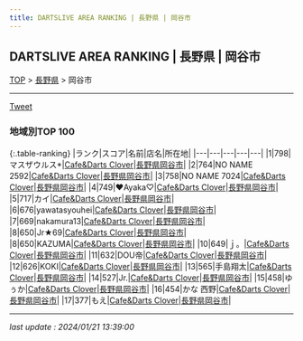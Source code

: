 ```yaml
---
title: DARTSLIVE AREA RANKING | 長野県 | 岡谷市
---
```

## DARTSLIVE AREA RANKING | 長野県 | 岡谷市

[TOP](/darts/rank/) > [長野県](/darts/rank/長野県/) > 岡谷市

___

<a href="https://twitter.com/share?ref_src=twsrc%5Etfw" data-text="DARTSLIVE AREA RANKING | 長野県岡谷市" class="twitter-share-button" data-via="DARTSLIVE" data-hashtags="DARTSLIVE" data-related="DARTSLIVE" data-show-count="false">Tweet</a>

### 地域別TOP 100

{:.table-ranking}
|ランク|スコア|名前|店名|所在地|
|---|---|---|---|---|
|1|798|マスザウルス*|<a href="https://search.dartslive.com/jp/shop/1f8976ec68ce69890d9b047a20a7ba1e">Cafe&Darts Clover</a>|<a href="/darts/rank/長野県/岡谷市">長野県岡谷市</a>|
|2|764|NO NAME 2592|<a href="https://search.dartslive.com/jp/shop/1f8976ec68ce69890d9b047a20a7ba1e">Cafe&Darts Clover</a>|<a href="/darts/rank/長野県/岡谷市">長野県岡谷市</a>|
|3|758|NO NAME 7024|<a href="https://search.dartslive.com/jp/shop/1f8976ec68ce69890d9b047a20a7ba1e">Cafe&Darts Clover</a>|<a href="/darts/rank/長野県/岡谷市">長野県岡谷市</a>|
|4|749|♥Ayaka♡|<a href="https://search.dartslive.com/jp/shop/1f8976ec68ce69890d9b047a20a7ba1e">Cafe&Darts Clover</a>|<a href="/darts/rank/長野県/岡谷市">長野県岡谷市</a>|
|5|717|カイ|<a href="https://search.dartslive.com/jp/shop/1f8976ec68ce69890d9b047a20a7ba1e">Cafe&Darts Clover</a>|<a href="/darts/rank/長野県/岡谷市">長野県岡谷市</a>|
|6|676|yawatasyouhei|<a href="https://search.dartslive.com/jp/shop/1f8976ec68ce69890d9b047a20a7ba1e">Cafe&Darts Clover</a>|<a href="/darts/rank/長野県/岡谷市">長野県岡谷市</a>|
|7|669|nakamura13|<a href="https://search.dartslive.com/jp/shop/1f8976ec68ce69890d9b047a20a7ba1e">Cafe&Darts Clover</a>|<a href="/darts/rank/長野県/岡谷市">長野県岡谷市</a>|
|8|650|Jr★69|<a href="https://search.dartslive.com/jp/shop/1f8976ec68ce69890d9b047a20a7ba1e">Cafe&Darts Clover</a>|<a href="/darts/rank/長野県/岡谷市">長野県岡谷市</a>|
|8|650|KAZUMA|<a href="https://search.dartslive.com/jp/shop/1f8976ec68ce69890d9b047a20a7ba1e">Cafe&Darts Clover</a>|<a href="/darts/rank/長野県/岡谷市">長野県岡谷市</a>|
|10|649|ｊ。|<a href="https://search.dartslive.com/jp/shop/1f8976ec68ce69890d9b047a20a7ba1e">Cafe&Darts Clover</a>|<a href="/darts/rank/長野県/岡谷市">長野県岡谷市</a>|
|11|632|DOU帝|<a href="https://search.dartslive.com/jp/shop/1f8976ec68ce69890d9b047a20a7ba1e">Cafe&Darts Clover</a>|<a href="/darts/rank/長野県/岡谷市">長野県岡谷市</a>|
|12|626|KOKI|<a href="https://search.dartslive.com/jp/shop/1f8976ec68ce69890d9b047a20a7ba1e">Cafe&Darts Clover</a>|<a href="/darts/rank/長野県/岡谷市">長野県岡谷市</a>|
|13|565|手島翔太|<a href="https://search.dartslive.com/jp/shop/1f8976ec68ce69890d9b047a20a7ba1e">Cafe&Darts Clover</a>|<a href="/darts/rank/長野県/岡谷市">長野県岡谷市</a>|
|14|527|Jr.|<a href="https://search.dartslive.com/jp/shop/1f8976ec68ce69890d9b047a20a7ba1e">Cafe&Darts Clover</a>|<a href="/darts/rank/長野県/岡谷市">長野県岡谷市</a>|
|15|458|ゆぅか|<a href="https://search.dartslive.com/jp/shop/1f8976ec68ce69890d9b047a20a7ba1e">Cafe&Darts Clover</a>|<a href="/darts/rank/長野県/岡谷市">長野県岡谷市</a>|
|16|454|かな 西野|<a href="https://search.dartslive.com/jp/shop/1f8976ec68ce69890d9b047a20a7ba1e">Cafe&Darts Clover</a>|<a href="/darts/rank/長野県/岡谷市">長野県岡谷市</a>|
|17|377|もえ|<a href="https://search.dartslive.com/jp/shop/1f8976ec68ce69890d9b047a20a7ba1e">Cafe&Darts Clover</a>|<a href="/darts/rank/長野県/岡谷市">長野県岡谷市</a>|



___

_last update : 2024/01/21 13:39:00_


<script src="https://cdnjs.cloudflare.com/ajax/libs/jquery/3.6.1/jquery.min.js" integrity="sha512-aVKKRRi/Q/YV+4mjoKBsE4x3H+BkegoM/em46NNlCqNTmUYADjBbeNefNxYV7giUp0VxICtqdrbqU7iVaeZNXA==" crossorigin="anonymous" referrerpolicy="no-referrer"></script>
<script src="https://cdnjs.cloudflare.com/ajax/libs/jquery.tablesorter/2.31.3/js/jquery.tablesorter.min.js" integrity="sha512-qzgd5cYSZcosqpzpn7zF2ZId8f/8CHmFKZ8j7mU4OUXTNRd5g+ZHBPsgKEwoqxCtdQvExE5LprwwPAgoicguNg==" crossorigin="anonymous" referrerpolicy="no-referrer"></script>
<link rel="stylesheet" href="https://cdnjs.cloudflare.com/ajax/libs/jquery.tablesorter/2.31.3/css/theme.default.min.css" integrity="sha512-wghhOJkjQX0Lh3NSWvNKeZ0ZpNn+SPVXX1Qyc9OCaogADktxrBiBdKGDoqVUOyhStvMBmJQ8ZdMHiR3wuEq8+w==" crossorigin="anonymous" referrerpolicy="no-referrer" />
<script>
$(function() {
    $(".table-ranking").tablesorter({sortList:[[0, 0]]});
});
</script>

<script async src="https://platform.twitter.com/widgets.js" charset="utf-8"></script>